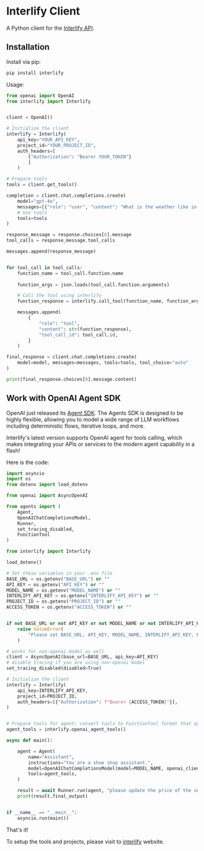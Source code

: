 # Interlify Client

A Python client for the [Interlify API](https://www.interlify.com).

## Installation

Install via pip:

```bash
pip install interlify
```

Usage:

```python
from openai import OpenAI
from interlify import Interlify


client = OpenAI()

# Initialize the client
interlify = Interlify(
    api_key="YOUR_API_KEY", 
    project_id="YOUR_PROJECT_ID", 
    auth_headers=[
        {"Authorization": "Bearer YOUR_TOKEN"}
        ]
    )

# Prepare tools
tools = client.get_tools()

completion = client.chat.completions.create(
    model="gpt-4o",
    messages=[{"role": "user", "content": "What is the weather like in Paris today?"}],
    # Use tools
    tools=tools
)

response_message = response.choices[0].message
tool_calls = response_message.tool_calls

messages.append(response_message)


for tool_call in tool_calls:
    function_name = tool_call.function.name
 
    function_args = json.loads(tool_call.function.arguments)

    # Call the tool using interlify
    function_response = interlify.call_tool(function_name, function_args)

    messages.append(
        {
            "role": "tool",
            "content": str(function_response),
            "tool_call_id": tool_call.id,
        }
    )

final_response = client.chat.completions.create(
    model=model, messages=messages, tools=tools, tool_choice="auto"
)

print(final_response.choices[0].message.content)

```



## Work with OpenAI Agent SDK

OpenAI just released its [Agent SDK](). The Agents SDK is designed to be highly flexible, allowing you to model a wide range of LLM workflows including deterministic flows, iterative loops, and more.

Interlify's latest version supports OpenAI agent for tools calling, which makes integrating your APIs or services to the modern agent capability in a flash!

Here is the code:

```python
import asyncio
import os
from dotenv import load_dotenv

from openai import AsyncOpenAI

from agents import (
    Agent,
    OpenAIChatCompletionsModel,
    Runner,
    set_tracing_disabled,
    FunctionTool
)

from interlify import Interlify

load_dotenv()

# Set these variables in your .env file 
BASE_URL = os.getenv("BASE_URL") or ""
API_KEY = os.getenv("API_KEY") or ""
MODEL_NAME = os.getenv("MODEL_NAME") or ""
INTERLIFY_API_KEY = os.getenv("INTERLIFY_API_KEY") or ""
PROJECT_ID = os.getenv("PROJECT_ID") or ""
ACCESS_TOKEN = os.getenv("ACCESS_TOKEN") or ""


if not BASE_URL or not API_KEY or not MODEL_NAME or not INTERLIFY_API_KEY or not PROJECT_ID or not ACCESS_TOKEN:
    raise ValueError(
        "Please set BASE_URL, API_KEY, MODEL_NAME, INTERLIFY_API_KEY, PROJECT_ID, ACCESS_TOKEN via env var or code."
    )

# works for non-openai model as well
client = AsyncOpenAI(base_url=BASE_URL, api_key=API_KEY)
# disable tracing if you are using non-openai model
set_tracing_disabled(disabled=True)

# Initialize the client
interlify = Interlify(
    api_key=INTERLIFY_API_KEY,
    project_id=PROJECT_ID,
    auth_headers=[{"Authorization": f"Bearer {ACCESS_TOKEN}"}],
)


# Prepare tools for agent: convert tools to FunctionTool format that agent can use
agent_tools = interlify.openai_agent_tools()

async def main():

    agent = Agent(
        name="Assistant",
        instructions="You are a shoe shop assistant.",
        model=OpenAIChatCompletionsModel(model=MODEL_NAME, openai_client=client),
        tools=agent_tools,
    )

    result = await Runner.run(agent, "please update the price of the second shoe to 100.")
    print(result.final_output)


if __name__ == "__main__":
    asyncio.run(main())

```

That's it!

To setup the tools and projects, please visit to [interlify](https://www.interlify.com) website. 